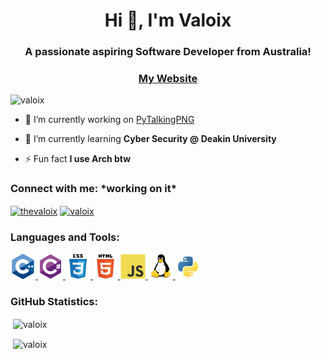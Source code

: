 <h1 align="center">Hi 👋, I'm Valoix</h1>
<h3 align="center">A passionate aspiring Software Developer from Australia!</h3>
<h3 align="center"><a href="https://valoix.com" target="_blank">My Website</a></h3>

<p align="left"> <img src="https://komarev.com/ghpvc/?username=valoix&label=Profile%20views&color=0e75b6&style=flat" alt="valoix" /> </p>

- 🔭 I’m currently working on [PyTalkingPNG](https://github.com/Valoix/PyTalkingPNG)

- 🌱 I’m currently learning **Cyber Security @ Deakin University**

- ⚡ Fun fact **I use Arch btw**

<h3 align="left">Connect with me: *working on it*</h3>
<p align="left">
<a href="https://twitter.com/thevaloix" target="blank"><img align="center" src="https://raw.githubusercontent.com/rahuldkjain/github-profile-readme-generator/master/src/images/icons/Social/twitter.svg" alt="thevaloix" height="30" width="40" /></a>
<a href="https://www.leetcode.com/valoix" target="blank"><img align="center" src="https://raw.githubusercontent.com/rahuldkjain/github-profile-readme-generator/master/src/images/icons/Social/leet-code.svg" alt="valoix" height="30" width="40" /></a>
</p>

<h3 align="left">Languages and Tools:</h3>
<p align="left"> <a href="https://www.w3schools.com/cpp/" target="_blank" rel="noreferrer"> <img src="https://raw.githubusercontent.com/devicons/devicon/master/icons/cplusplus/cplusplus-original.svg" alt="cplusplus" width="40" height="40"/> </a> <a href="https://www.w3schools.com/cs/" target="_blank" rel="noreferrer"> <img src="https://raw.githubusercontent.com/devicons/devicon/master/icons/csharp/csharp-original.svg" alt="csharp" width="40" height="40"/> </a> <a href="https://www.w3schools.com/css/" target="_blank" rel="noreferrer"> <img src="https://raw.githubusercontent.com/devicons/devicon/master/icons/css3/css3-original-wordmark.svg" alt="css3" width="40" height="40"/> </a> <a href="https://www.w3.org/html/" target="_blank" rel="noreferrer"> <img src="https://raw.githubusercontent.com/devicons/devicon/master/icons/html5/html5-original-wordmark.svg" alt="html5" width="40" height="40"/> </a> <a href="https://developer.mozilla.org/en-US/docs/Web/JavaScript" target="_blank" rel="noreferrer"> <img src="https://raw.githubusercontent.com/devicons/devicon/master/icons/javascript/javascript-original.svg" alt="javascript" width="40" height="40"/> </a> <a href="https://www.linux.org/" target="_blank" rel="noreferrer"> <img src="https://raw.githubusercontent.com/devicons/devicon/master/icons/linux/linux-original.svg" alt="linux" width="40" height="40"/> </a> <a href="https://www.python.org" target="_blank" rel="noreferrer"> <img src="https://raw.githubusercontent.com/devicons/devicon/master/icons/python/python-original.svg" alt="python" width="40" height="40"/> </a> </p>

<h3 align="left">GitHub Statistics:</h3>
<p>&nbsp;<img align="center" src="https://github-readme-stats.vercel.app/api?username=valoix&show_icons=true&locale=en" alt="valoix" /></p>
<p>&nbsp;<img align="center" src="https://github-readme-stats.vercel.app/api/top-langs/?username=valoix" alt="valoix" /></p>

